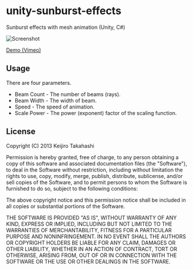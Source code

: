 unity-sunburst-effects
======================

Sunburst effects with mesh animation (Unity, C#)

![Screenshot](http://keijiro.github.io/unity-sunburst-effects/Screenshot.png)

[Demo (Vimeo)](https://vimeo.com/76949095)

Usage
-----

There are four parameters.

- Beam Count - The number of beams (rays).
- Beam Width - The width of beam.
- Speed - The speed of animation.
- Scale Power - The power (exponent) factor of the scaling function.

License
-------

Copyright (C) 2013 Keijiro Takahashi

Permission is hereby granted, free of charge, to any person obtaining a copy of
this software and associated documentation files (the "Software"), to deal in
the Software without restriction, including without limitation the rights to
use, copy, modify, merge, publish, distribute, sublicense, and/or sell copies of
the Software, and to permit persons to whom the Software is furnished to do so,
subject to the following conditions:

The above copyright notice and this permission notice shall be included in all
copies or substantial portions of the Software.

THE SOFTWARE IS PROVIDED "AS IS", WITHOUT WARRANTY OF ANY KIND, EXPRESS OR
IMPLIED, INCLUDING BUT NOT LIMITED TO THE WARRANTIES OF MERCHANTABILITY, FITNESS
FOR A PARTICULAR PURPOSE AND NONINFRINGEMENT. IN NO EVENT SHALL THE AUTHORS OR
COPYRIGHT HOLDERS BE LIABLE FOR ANY CLAIM, DAMAGES OR OTHER LIABILITY, WHETHER
IN AN ACTION OF CONTRACT, TORT OR OTHERWISE, ARISING FROM, OUT OF OR IN
CONNECTION WITH THE SOFTWARE OR THE USE OR OTHER DEALINGS IN THE SOFTWARE.
